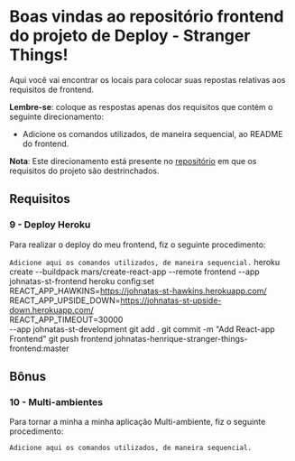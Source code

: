 # Boas vindas ao repositório frontend do projeto de Deploy - Stranger Things!

Aqui você vai encontrar os locais para colocar suas repostas relativas aos requisitos de frontend.

**Lembre-se**: coloque as respostas apenas dos requisitos que contém o seguinte direcionamento:

  - Adicione os comandos utilizados, de maneira sequencial, ao README do frontend.

**Nota**: Este direcionamento está presente no [repositório](https://github.com/tryber/sd-01-project-stranger-things) em que os requisitos do projeto são destrinchados.

## Requisitos

### 9 - Deploy Heroku

Para realizar o deploy do meu frontend, fiz o seguinte procedimento:

`Adicione aqui os comandos utilizados, de maneira sequencial.`
heroku create --buildpack mars/create-react-app --remote frontend --app johnatas-st-frontend 
heroku config:set \
 REACT_APP_HAWKINS=https://johnatas-st-hawkins.herokuapp.com/ \
 REACT_APP_UPSIDE_DOWN=https://johnatas-st-upside-down.herokuapp.com/ \
 REACT_APP_TIMEOUT=30000 \
 --app johnatas-st-development
git add .
git commit -m "Add React-app Frontend"
git push frontend johnatas-henrique-stranger-things-frontend:master

## Bônus

### 10 - Multi-ambientes

Para tornar a minha a minha aplicação Multi-ambiente, fiz o seguinte procedimento:

`Adicione aqui os comandos utilizados, de maneira sequencial.`
